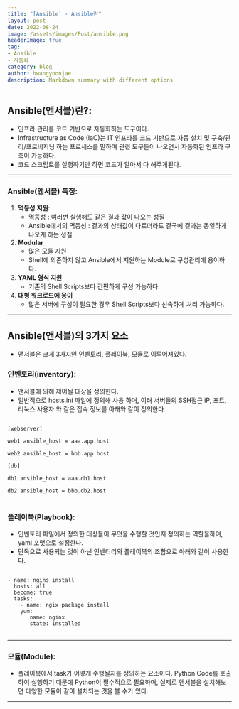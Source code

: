 ```yaml
---
title: "[Ansible] - Ansible란"
layout: post
date: 2022-08-24
image: /assets/images/Post/ansible.png
headerImage: true
tag:
- Ansible
- 자동화
category: blog
author: hwangyoonjae
description: Markdown summary with different options
---
```


## Ansible(앤서블)란?:
- 인프라 관리를 코드 기반으로 자동화하는 도구이다.
- Infrastructure as Code (IaC)는 IT 인프라를 코드 기반으로 자동 설치 및 구축/관리/프로비저닝 하는 프로세스를 말하며 관련 도구들이 나오면서 자동화된 인프라 구축이 가능하다.
- 코드 스크립트를 실행하기만 하면 코드가 알아서 다 해주게된다.

* * *

### Ansible(앤서블) 특징:
1. **멱등성 지원**: 
    - 멱등성 : 여러번 실행해도 같은 결과 값이 나오는 성질
    - Ansible에서의 멱등성 : 결과의 상태값이 다르더라도 결국에 결과는 동일하게 나오게 하는 성질
2. **Modular** 
    - 많은 모듈 지원 
    - Shell에 의존하지 않고 Ansible에서 지원하는 Module로 구성관리에 용이하다.
3. **YAML 형식 지원** 
    - 기존의 Shell Scripts보다 간편하게 구성 가능하다.
4. **대형 워크로드에 용이** 
    - 많은 서버에 구성이 필요한 경우 Shell Scripts보다 신속하게 처리 가능하다.
    
* * *

## Ansible(앤서블)의 3가지 요소
- 앤서블은 크게 3가지인 인벤토리, 플레이북, 모듈로 이루어져있다.

### 인벤토리(inventory):
- 앤서블에 의해 제어될 대상을 정의한다.
- 일반적으로 hosts.ini 파일에 정의해 사용 하며, 여러 서버들의 SSH접근 iP, 포트, 리눅스 사용자 와 같은 접속 정보를 아래와 같이 정의한다.
<pre>
<code>
[webserver]

web1 ansible_host = aaa.app.host

web2 ansible_host = bbb.app.host

[db]

db1 ansible_host = aaa.db1.host

db2 ansible_host = bbb.db2.host
</code>
</pre>

### 플레이북(Playbook):
- 인벤토리 파일에서 정의한 대상들이 무엇을 수행할 것인지 정의하는 역할을하며, yaml 포맷으로 설정한다.
- 단독으로 사용되는 것이 아닌 인벤터리와 플레이북의 조합으로 아래와 같이 사용한다.
<pre>
<code>
- name: ngins install
  hosts: all
  become: true
  tasks:
    - name: ngix package install
    yum:
       name: nginx
       state: installed
</code>
</pre>
* * *

### 모듈(Module):
- 플레이북에서 task가 어떻게 수행될지를 정의하는 요소이다.
Python Code를 호출하여 실행하기 때문에 Python이 필수적으로 필요하며, 실제로 앤서블을 설치해보면 다양한 모듈이 같이 설치되는 것을 볼 수가 있다.

* * *